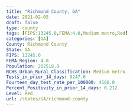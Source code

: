 ```yaml
---
title: "Richmond County, GA"
date: 2021-02-05
draft: false
type: county
tags: [FIPS:13245.0,FEMA:4.0,Medium metro,Red]
categories: [GA]
County: Richmond County
State: GA
FIPS: 13245.0
FEMA_Region: 4.0
Population: 202518.0
NCHS_Urban_Rural_Classification: Medium metro
Tests_in_prior_14_days: 9247.0
Fourteen_day_test_rate_per_100000: 4566.0
Percent_Positivity_in_prior_14_days: 0.212
Level: Red
url: /states/GA/richmond-county
---
```



